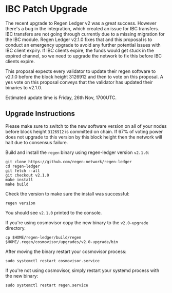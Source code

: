 # IBC Patch Upgrade

The recent upgrade to Regen Ledger v2 was a great success. However there's a bug in the integration, which created an issue for IBC transfers. IBC transfers are not going through currently due to a missing migration for the IBC module. Regen Ledger v2.1.0 fixes that and this proposal is to conduct an emergency upgrade to avoid any further potential issues with IBC client expiry. If IBC clients expire, the funds would get stuck in the expired channel, so we need to upgrade the network to fix this before IBC clients expire.

This proposal expects every validator to update their regen software to v2.1.0 before the block height 3126912 and then to vote on this proposal. A yes vote on this proposal conveys that the validator has updated their binaries to v2.1.0.

Estimated update time is Friday, 26th Nov, 1700UTC.

## Upgrade Instructions

Please make sure to switch to the new software version on all of your nodes before block height `3126912` is committed on chain. If 67% of voting power does not upgrade to this version by this block height then the network will halt due to consensus failure.

Build and install the `regen` binary using regen-ledger version `v2.1.0`:

```
git clone https://github.com/regen-network/regen-ledger
cd regen-ledger
git fetch --all
git checkout v2.1.0
make install
make build
```

Check the version to make sure the install was successful:

```
regen version
```

You should see `v2.1.0` printed to the console.

If you're using cosmovisor copy the new binary to the `v2.0-upgrade` directory.
    
```
cp $HOME/regen-ledger/build/regen $HOME/.regen/cosmovisor/upgrades/v2.0-upgrade/bin
```

After moving the binary restart your cosmovisor process:

```
sudo systemctl restart cosmovisor.service
```

If you're not using cosmovisor, simply restart your systemd process with the new binary:

```
sudo systemctl restart regen.service
```